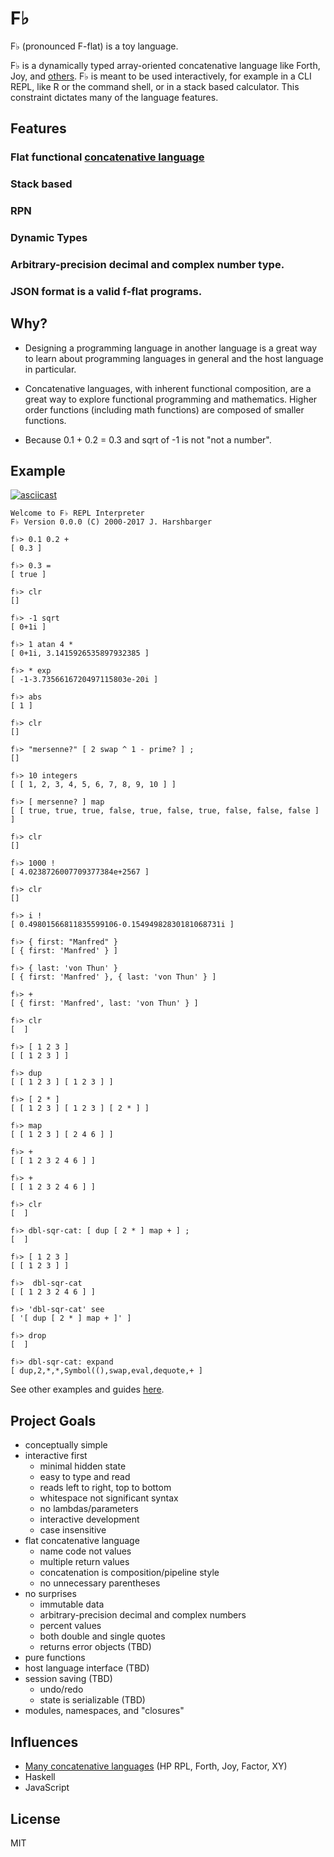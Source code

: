 # F♭

F♭ (pronounced F-flat) is a toy language.

F♭ is a dynamically typed array-oriented concatenative language like Forth, Joy, and [others](http://www.concatenative.org/). F♭ is meant to be used interactively, for example in a CLI REPL, like R or the command shell, or in a stack based calculator.  This constraint dictates many of the language features.

## Features

### Flat functional [concatenative language](http://concatenative.org/wiki/view/Front%20Page)

### Stack based

### RPN

### Dynamic Types

### Arbitrary-precision decimal and complex number type.

### JSON format is a valid f-flat programs.

## Why?

* Designing a programming language in another language is a great way to learn about programming languages in general and the host language in particular.

* Concatenative languages, with inherent functional composition, are a great way to explore functional programming and mathematics.  Higher order functions (including math functions) are composed of smaller functions.

* Because 0.1 + 0.2 = 0.3 and sqrt of -1 is not "not a number".

## Example

[![asciicast](https://asciinema.org/a/39282.png)](https://asciinema.org/a/39282)

```forth
Welcome to F♭ REPL Interpreter
F♭ Version 0.0.0 (C) 2000-2017 J. Harshbarger

f♭> 0.1 0.2 +
[ 0.3 ]

f♭> 0.3 =
[ true ]

f♭> clr
[]

f♭> -1 sqrt
[ 0+1i ]

f♭> 1 atan 4 *
[ 0+1i, 3.1415926535897932385 ]

f♭> * exp
[ -1-3.7356616720497115803e-20i ]

f♭> abs
[ 1 ]

f♭> clr
[]

f♭> "mersenne?" [ 2 swap ^ 1 - prime? ] ;
[]

f♭> 10 integers
[ [ 1, 2, 3, 4, 5, 6, 7, 8, 9, 10 ] ]

f♭> [ mersenne? ] map
[ [ true, true, true, false, true, false, true, false, false, false ] ]

f♭> clr
[]

f♭> 1000 !
[ 4.0238726007709377384e+2567 ]

f♭> clr
[]

f♭> i !
[ 0.49801566811835599106-0.15494982830181068731i ]

f♭> { first: "Manfred" }
[ { first: 'Manfred' } ]

f♭> { last: 'von Thun' }
[ { first: 'Manfred' }, { last: 'von Thun' } ]

f♭> +
[ { first: 'Manfred', last: 'von Thun' } ]

f♭> clr
[  ]

f♭> [ 1 2 3 ]
[ [ 1 2 3 ] ]

f♭> dup
[ [ 1 2 3 ] [ 1 2 3 ] ]

f♭> [ 2 * ]
[ [ 1 2 3 ] [ 1 2 3 ] [ 2 * ] ]

f♭> map
[ [ 1 2 3 ] [ 2 4 6 ] ]

f♭> +
[ [ 1 2 3 2 4 6 ] ]

f♭> +
[ [ 1 2 3 2 4 6 ] ]

f♭> clr
[  ]

f♭> dbl-sqr-cat: [ dup [ 2 * ] map + ] ;
[  ]

f♭> [ 1 2 3 ]
[ [ 1 2 3 ] ]

f♭>  dbl-sqr-cat
[ [ 1 2 3 2 4 6 ] ]

f♭> 'dbl-sqr-cat' see
[ '[ dup [ 2 * ] map + ]' ]

f♭> drop
[  ]

f♭> dbl-sqr-cat: expand
[ dup,2,*,*,Symbol((),swap,eval,dequote,+ ]

```

See other examples and guides [here](./docs/).

## Project Goals

* conceptually simple
* interactive first
  * minimal hidden state
  * easy to type and read
  * reads left to right, top to bottom
  * whitespace not significant syntax
  * no lambdas/parameters
  * interactive development
  * case insensitive
* flat concatenative language
  * name code not values
  * multiple return values
  * concatenation is composition/pipeline style
  * no unnecessary parentheses
* no surprises
  * immutable data
  * arbitrary-precision decimal and complex numbers
  * percent values
  * both double and single quotes
  * returns error objects (TBD)
* pure functions
* host language interface (TBD)
* session saving (TBD)
  * undo/redo
  * state is serializable (TBD)
* modules, namespaces, and "closures"

## Influences

* [Many concatenative languages](http://concatenative.org/wiki/view/Front%20Page) (HP RPL, Forth, Joy, Factor, XY)
* Haskell
* JavaScript

## License

MIT
